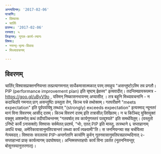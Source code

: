 ```yaml
---
अन्त्यदिनम्: '2017-02-06'
पात्राणि:
- विश्वासः
- चार्लिः
प्रारम्भः: '2017-02-06'
रस्यता: ५
लिङ्गम्: गूगल-कार्य-त्यागः
विषयः:
- नयन्तृ-भृत्य-विवादः
- मिथ्यावचनम्

---
```


## विवरणम्
चार्लिर् विश्वासप्राक्तननियन्ता तत्प्रत्यागमनात् सार्धैकमासात्मकात् परम् तमाहूय "असन्तुष्टोऽस्मि तव प्रगतौ। PIP (performance improvement plan) इति सृष्टम् ईक्षस्व" इत्यवादीत्। तदन्तिमप्रायरूपमत्र - https://goo.gl/uByV9o , यस्मिन् निष्कासनभायनम् अप्यासीत् । तत्र बहूनि मिथ्यावचनानि - न कदाचिदपि गमनात् प्राग् असन्तुष्टिः प्रस्तुता तेन, किञ्च पत्त्रे तथोक्तम्। गतपरीक्षणे "meets expectation" इति पूर्वपर्यायेषु लब्धात् "(strongly) exceeds expectation" इत्यस्माद् न्यूनतरं मानं विना विवरणम् आसीद् दत्तम्। किञ्च विवरणं दत्तम् इति तत्रासील् लिखितम्। न च किञ्चिद् युक्तियुक्तं वक्तुम् अशक्नोत् कथं तदीयञ्चिन्तनम् "गतवर्षात् तव कार्यगुणस्तरं‌ पतद्दृश्यते" इति समर्थयितुम्। (वस्तुतो ऽनिष्टे कार्ये ऽनासक्तो) विश्वासः सर्वमेतत् प्रदर्श्य, "भोः, एतत् PIP इति मास्तु, तत्स्थाने ६ सप्ताहानाम् अवधिं यच्छ, अमेरिकावासानुमतिपत्रान्तरं लब्ध्वा कार्यं त्यक्ष्यामी"ति। स जननियन्त्र्या सह चर्चयित्वा नेत्यवदत्। विश्वासः सरलतया PIP-अन्तर्गतानि कार्याणि कुर्वन् नूतनवासानुमतिपत्रप्रारम्भदिनात् २-सप्ताहाभ्यां प्राक् कार्यत्यागम् उदघोषयत्। अन्तिमसप्ताहयोः कार्यं विना ऽवर्तत (नूतननियन्तुर् बोसुनस्यानुत्तरणात्)।

